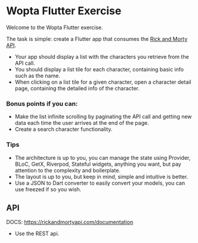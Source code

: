 # Wopta Flutter Exercise

Welcome to the Wopta Flutter exercise.

The task is simple: create a Flutter app that consumes the [Rick and Morty API](https://rickandmortyapi.com/).

- Your app should display a list with the characters you retrieve from the API call.
- You should display a list tile for each character, containing basic info such as the name.
- When clicking on a list tile for a given character, open a character detail page, containing the detailed info of the character.

### Bonus points if you can:
- Make the list infinite scrolling by paginating the API call and getting new data each time the user arrives at the end of the page.
- Create a search character functionality.

### Tips
- The architecture is up to you, you can manage the state using Provider, BLoC, GetX, Riverpod, Stateful widgets, anything you want, but pay attention to the complexity and boilerplate.
- The layout is up to you, but keep in mind, simple and intuitive is better.
- Use a JSON to Dart converter to easily convert your models, you can use freezed if so you wish.

## API
DOCS: https://rickandmortyapi.com/documentation
- Use the REST api.
